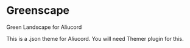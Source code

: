 # Greenscape
Green Landscape for Aliucord

This is a .json theme for Aliucord.
You will need Themer plugin for this.
